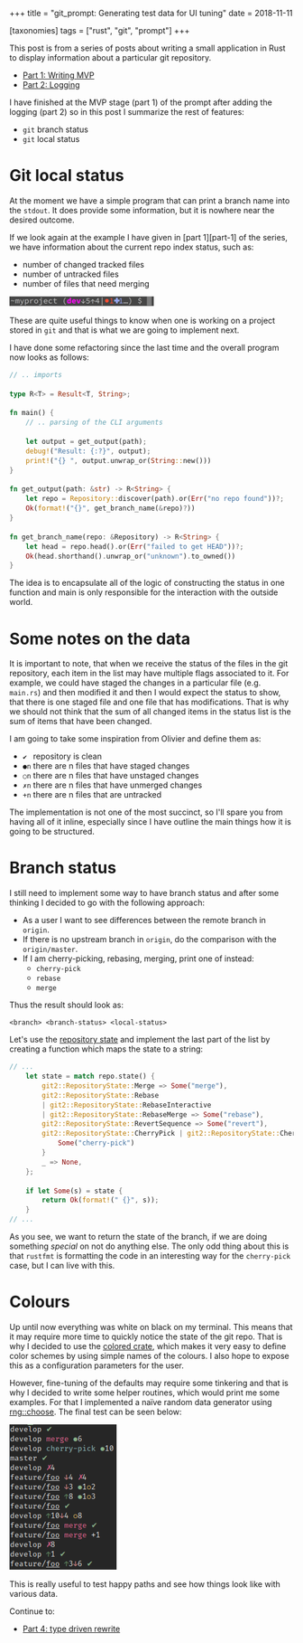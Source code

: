 +++
title = "git_prompt: Generating test data for UI tuning"
date = 2018-11-11

[taxonomies]
tags = ["rust", "git", "prompt"]
+++

This post is from a series of posts about writing a small application in Rust to display information about a particular git repository.

- [Part 1: Writing MVP][part-01]
- [Part 2: Logging][part-02]

I have finished at the MVP stage (part 1) of the prompt after adding the logging (part 2) so in this post I summarize the rest of features:
- `git` branch status
- `git` local status

<!-- more -->

# Git local status

At the moment we have a simple program that can print a branch name into the
`stdout`.  It does provide some information, but it is nowhere near the desired
outcome.

If we look again at the example I have given in [part 1][part-1] of the series, we have information about the current repo index status, such as:
- number of changed tracked files
- number of untracked files
- number of files that need merging

![zsh-git-prompt-example][od-prompt-img]

These are quite useful things to know when one is working on a project stored
in `git` and that is what we are going to implement next.

I have done some refactoring since the last time and the overall program now
looks as follows:
```rust
// .. imports

type R<T> = Result<T, String>;

fn main() {
    // .. parsing of the CLI arguments

    let output = get_output(path);
    debug!("Result: {:?}", output);
    print!("{} ", output.unwrap_or(String::new()))
}

fn get_output(path: &str) -> R<String> {
    let repo = Repository::discover(path).or(Err("no repo found"))?;
    Ok(format!("{}", get_branch_name(&repo)?))
}

fn get_branch_name(repo: &Repository) -> R<String> {
    let head = repo.head().or(Err("failed to get HEAD"))?;
    Ok(head.shorthand().unwrap_or("unknown").to_owned())
}

```

The idea is to encapsulate all of the logic of constructing the status in one
function and main is only responsible for the interaction with the outside
world.

# Some notes on the data

It is important to note, that when we receive the status of the files in the
git repository, each item in the list may have multiple flags associated to it.
For example, we could have staged the changes in a particular file (e.g.
`main.rs`) and then modified it and then I would expect the status to show,
that there is one staged file and one file that has modifications.  That is why
we should not think that the sum of all changed items in the status list is the
sum of items that have been changed.

I am going to take some inspiration from Olivier and define them as:
- `✔ ` repository is clean
- `●n` there are n files that have staged changes
- `○n` there are n files that have unstaged changes
- `✗n` there are n files that have unmerged changes
- `+n` there are n files that are untracked

The implementation is not one of the most succinct, so I'll spare you from
having all of it inline, especially since I have outline the main things how it
is going to be structured.

# Branch status

I still need to implement some way to have branch status and after some thinking I decided to go with the following approach:
- As a user I want to see differences between the remote branch in `origin`.
- If there is no upstream branch in `origin`, do the comparison with the `origin/master`.
- If I am cherry-picking, rebasing, merging, print one of instead:
    - `cherry-pick`
    - `rebase`
    - `merge`

Thus the result should look as:
```
<branch> <branch-status> <local-status>
```

Let's use the [repository state][docs-git2-repo-state] and implement the last
part of the list by creating a function which maps the state to a string:
```rust
// ...
    let state = match repo.state() {
        git2::RepositoryState::Merge => Some("merge"),
        git2::RepositoryState::Rebase
        | git2::RepositoryState::RebaseInteractive
        | git2::RepositoryState::RebaseMerge => Some("rebase"),
        git2::RepositoryState::RevertSequence => Some("revert"),
        git2::RepositoryState::CherryPick | git2::RepositoryState::CherryPickSequence => {
            Some("cherry-pick")
        }
        _ => None,
    };

    if let Some(s) = state {
        return Ok(format!(" {}", s));
    }
// ...
```

As you see, we want to return the state of the branch, if we are doing
something *special* on not do anything else.  The only odd thing about this is
that `rustfmt` is formatting the code in an interesting way for the
`cherry-pick` case, but I can live with this.

# Colours

Up until now everything was white on black on my terminal.  This means that it
may require more time to quickly notice the state of the git repo.  That is why
I decided to use the [colored crate][colored-crate], which makes it very easy
to define color schemes by using simple names of the colours.  I also hope to
expose this as a configuration parameters for the user.

However, fine-tuning of the defaults may require some tinkering and that is why
I decided to write some helper routines, which would print me some examples.
For that I implemented a naïve random data generator using
[rng::choose][rng-crate].  The final test can be seen below:

![final test][final-test]

This is really useful to test happy paths and see how things look like with
various data.

Continue to:
- [Part 4: type driven rewrite][part-04]

[part-01]: ./blog/git_prompt_01/index.md
[part-02]: ./blog/git_prompt_02/index.md
[part-03]: ./blog/git_prompt_03/index.md
[part-04]: ./blog/git_prompt_04/index.md

[docs-git2-repo-state]: https://docs.rs/git2/0.7.5/git2/enum.RepositoryState.html
[colored-crate]: https://crates.io/crates/colored
[rng-crate]: https://docs.rs/rand/0.5.3/rand/trait.Rng.html#method.choose

[od-prompt-img]: od-prompt-img.png
[final-test]: test.png
